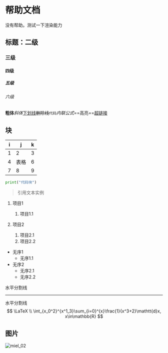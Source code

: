# 帮助文档

没有帮助。测试一下渲染能力

## 标题：二级

### 三级

#### 四级

##### 五级

###### 六级

**粗体***斜体*<u>下划线</u>~~删除线~~`代码`$内联公式$==高亮==[超链接](http://www.baidu.com)<!--注释-->

## 块

| i | j  | k |
|---|----|---|
| 1 | 2  | 3 |
| 4 | 表格 | 6 |
| 7 | 8  | 9 |

```python
print("代码块")
```

> 引用文本实例

1. 项目1
    1. 项目1.1

2. 项目2
    1. 项目2.1
    2. 项目2.2

- 无序1
    - 无序1.1
- 无序2
    - 无序2.1
    - 无序2.2

水平分割线

------

水平分割线
$$
\LaTeX \\ \int_{x_0^2}^{x^1_3}\sum_{i=0}^{x}\frac{1}{x^3+2}\mathtt{d}x, x\in\mathbb{R}
$$

## 图片

![miel_02](img/tsukimiya/miel_02.png)
